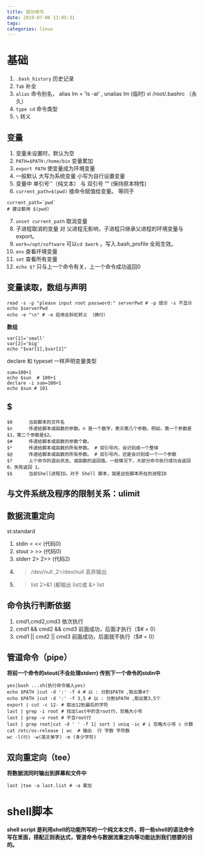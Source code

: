 ```yaml
---
title: 部分命令
date: 2019-07-06 11:05:31
tags:
categories: linux
---
```


# 基础
 1. `.bash_history` 历史记录
 2. `Tab` 补全
 3. `alias` 命令别名， alias lm = 'ls -al' , unalias lm (临时)  vi /root/.bashrc （永久）
 4. `type cd` 命令类型 
 5. `\` 转义

## 变量
1. 变量未设置时，默认为空
2. `PATH=$PATH:/home/bin` 变量累加
3. `export PATH` 使变量成为环境变量
4. 一般默认  大写为系统变量   小写为自行设置变量
5. 变量中 单引号''（纯文本）  与 双引号 “” (保持原本特性)
6. `current_path=$(pwd)`  接命令赋值给变量。  等同于 
``` 
current_path=`pwd`
# 建议都用 $(pwd)
``` 

7. `unset current_path` 取消变量
8. 子进程取消的变量 对 父进程无影响，子进程只继承父进程的环境变量与export。
9. `work=/opt/software`  可以`cd $work` 。写入.bash_profile 全局生效。
10. `env` 查看环境变量
11. `set` 查看所有变量
12. `echo $?` 只与上一个命令有关，上一个命令成功返回0

## 变量读取，数组与声明
```
read -s -p "please input root password:" serverPwd # -p 提示 -s 不显示
echo $serverPwd
echo -e "\n" # -e 启用反斜杠转义 （换行）
```
**数组**
```
var[1]='small'
var[2]='big'
echo "$var[1],$var[2]"
```
declare 和 typeset 一样声明变量类型
```
sum=100+1
echo $sun  # 100+1
declare -i sum=100+1
echo $sun # 101

```
## $ 
```
$0		当前脚本的文件名
$n		传递给脚本或函数的参数。n 是一个数字，表示第几个参数。例如，第一个参数是$1，第二个参数是$2。
$#		传递给脚本或函数的参数个数。
$*		传递给脚本或函数的所有参数。 # 双引号内，会识别成一个整体
$@		传递给脚本或函数的所有参数。 # 双引号内，还是会识别成一个一个参数
$?		上个命令的退出状态，或函数的返回值。一般情况下，大部分命令执行成功会返回 0，失败返回 1。
$$		当前Shell进程ID。对于 Shell 脚本，就是这些脚本所在的进程ID
```
## 与文件系统及程序的限制关系：ulimit

## 数据流重定向
st:standard
1. stdin < << (代码0)
2. stout > >> (代码0)
3. stderr 2> 2>> (代码2)
4. >/dev/null ,2>/dev/null 丢弃输出
5. > list 2>&1 (都输出 list)或 &> list

## 命令执行判断依据
1. cmd1,cmd2,cmd3 依次执行
2. cmd1 && cmd2 && cmd3 前面成功，后面才执行（$# = 0）
3. cmd1 || cmd2 || cmd3 前面成功，后面就不执行（$# = 0）

## 管道命令（pipe）
**将前一个命令的stout(不会处理stderr) 传到下一个命令的stdin中**
```
yes|bash ...sh(执行命令输入yes)
echo $PATH |cut -d ':' -f 4 # 以 : 分割$PATH ,取出第4个
echo $PATH |cut -d ':' -f 3,5 # 以 : 分割$PATH ,取出第3,5个
export | cut -c 12- # 取出12到最后的字符
last | grep -i root # 找出last中的含root行，忽略大小写 
last | grep -v root # 不含root行
last | grep root|cut -d ' ' -f 1| sort | uniq -ic # i 忽略大小写 c 计数
cat /etc/os-release | wc  # 输出  行 字数 字符数
wc -l(行) -w(英文单字) -m (多少字符)
```
## 双向重定向（tee）
**将数据流同时输出到屏幕和文件中**
```
last |tee -a last.list # -a 累加
```
# shell脚本
**shell script 是利用shell的功能所写的一个纯文本文件，将一些shell的语法命令写在里面，搭配正则表达式，管道命令与数据流重定向等功能达到我们想要的目的。**
